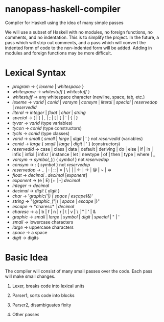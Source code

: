 # nanopass-haskell-compiler
Compiler for Haskell using the idea of many simple passes

We will use a subset of Haskell with no modules, no foreign functions, no comments, and no indentation.  This is to simplify the project.  In the future, a pass which will strip out comments, and a pass which will convert the indented form of code to the non-indented form will be added. Adding in modules and foreign functions may be more difficult.

# Lexical Syntax
* *program* -> { *lexeme* | *whitespace* }
* *whitespace* -> *whitestuff* { *whitestuff* }
* *whitestuff* -> any whitespace character (newline, space, tab, etc.)
* *lexeme* -> *varid* | *conid* | *varsym* | *consym* | *literal* | *special* | *reservedop* | *reservedid*
* *literal* -> *integer* | *float* | *char* | *string*
* *special* -> ( | ) | , | ; | [ | ] | ` | { | }
* *tyvar* -> *varid* (type variables)
* *tycon* -> *conid* (type constructors)
* *tycls* -> *conid* (type classes)
* *varid* -> *small* { *small* | *large* | *digit* | ' } not *reservedid* (variables)
* *conid* -> *large* { *small* | *large* | *digit* | ' } (constructors)
* *reservedid* -> case | class | data | default | deriving | do | else | if | in | infix | infixl | infixr | instance | let | newtype | of | then | type | where | _
* *varsym* -> *symbol*_(:) { *symbol* } not *reservedop*
* *consym* -> : { *symbol* } not *reservedop*
* *reservedop* -> .. | : | :: | = | \ | | | <- | -> | @ | ~ | =>
* *float* -> *decimal* . *decimal* [*exponent*]
* *exponent* -> (e | E) [+ | -] *decimal*
* *integer* -> *decimal*
* *decimal* -> *digit* { *digit* }
* *char* -> '*graphic*_('|\) | *space* | *escape*_(\&)'
* *string* -> "{*graphic*_("|\) | *space* | *escape* |}"
* *escape* -> \*charesc* | *decimal*
* *charesc* -> a | b | f | n | r | t | v | \ | " | ' | &
* *graphic* -> *small* | *large* | *symbol* | *digit* | *special* | " | '
* *small* -> lowercase characters
* *large* -> uppercase characters
* *space* -> a space
* *digit* -> digits

# Basic Idea
The compiler will consist of many small passes over the code. Each pass will make small changes.

1. Lexer, breaks code into lexical units

2. Parser1, sorts code into blocks

2. Parser2, disambiguates fixity

3. Other passes
